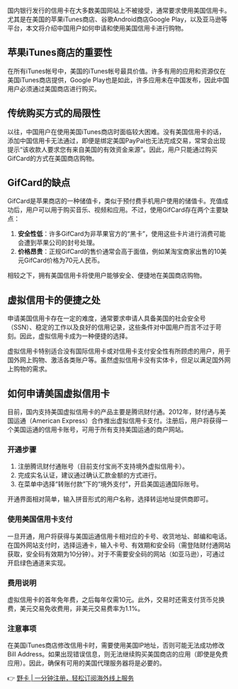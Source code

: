 国内银行发行的信用卡在大多数美国网站上不被接受，通常要求使用美国信用卡。尤其是在美国的苹果iTunes商店、谷歌Android商店Google Play，以及亚马逊等平台，本文将介绍中国用户如何申请和使用美国信用卡进行购物。

## 苹果iTunes商店的重要性

在所有iTunes帐号中，美国的iTunes帐号最具价值。许多有用的应用和资源仅在美国iTunes商店提供，Google Play也是如此，许多应用未在中国发布，因此中国用户必须通过美国商店进行购买。

## 传统购买方式的局限性

以往，中国用户在使用美国iTunes商店时面临较大困难。没有美国信用卡的话，添加中国信用卡无法通过，即便是绑定美国PayPal也无法完成交易，常常会出现提示“该收款人要求您有来自美国的有效资金来源”。因此，用户只能通过购买GifCard的方式在美国商店购物。

## GifCard的缺点

GifCard是苹果商店的一种储值卡，类似于预付费手机用户使用的储值卡。充值成功后，用户可以用于购买音乐、视频和应用。不过，使用GifCard存在两个主要缺点：

1. **安全性低**：许多GifCard为非苹果官方的“黑卡”，使用这些卡片进行消费可能会遭到苹果公司的封号处理。
2. **价格昂贵**：正规GifCard的售价通常会高于面值，例如某淘宝商家出售的10美元GifCard价格为70元人民币。

相较之下，拥有美国信用卡将使用户能够安全、便捷地在美国商店购物。

## 虚拟信用卡的便捷之处

申请美国信用卡存在一定的难度，通常要求申请人具备美国的社会安全号（SSN）、稳定的工作以及良好的信用记录，这些条件对中国用户而言不过于苛刻。因此，虚拟信用卡成为一种便捷的选择。

虚拟信用卡特别适合没有国际信用卡或对信用卡支付安全性有所顾虑的用户，用于国外网上购物、激活各类账户等。虽然虚拟信用卡没有实体卡，但足以满足国外网上购物的需求。

## 如何申请美国虚拟信用卡

目前，国内支持美国虚拟信用卡的产品主要是腾讯财付通。2012年，财付通与美国运通（American Express）合作推出虚拟信用卡支付。注册后，用户将获得一个美国运通的信用卡账号，可用于所有支持美国运通的商户网站。

### 开通步骤

1. 注册腾讯财付通账号（目前支付宝尚不支持境外虚拟信用卡）。
2. 完成实名认证，建议通过确认汇款金额的方式进行。
3. 在菜单中选择“转账付款”下的“境外支付”，开启美国运通国际账号。

开通界面相对简单，输入拼音形式的用户名称，选择转运地址提供商即可。

### 使用美国信用卡支付

一旦开通，用户将获得与美国运通信用卡相对应的卡号、收货地址、邮编和电话。在国外网站支付时，选择运通卡，输入卡号、有效期和安全码（需登陆财付通网站获取，安全码有效期为10分钟）。对于不需要安全码的网站（如亚马逊），可通过开启绿色通道来实现。

### 费用说明

虚拟信用卡的首年免年费，之后每年仅需10元。此外，交易时还需支付货币兑换费，美元交易免收费用，非美元交易费率为1.1%。

### 注意事项

在美国iTunes商店修改信用卡时，需要使用美国IP地址，否则可能无法成功修改Bill Address。如果出现错误信息，则无法继续购买美国商店的应用（即使是免费应用）。因此，确保有可用的美国代理服务器将是必要的。

👉 [野卡 | 一分钟注册，轻松订阅海外线上服务](https://bit.ly/bewildcard)